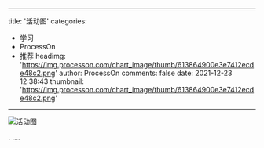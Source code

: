 
---
title: '活动图'
categories: 
 - 学习
 - ProcessOn
 - 推荐
headimg: 'https://img.processon.com/chart_image/thumb/613864900e3e7412ecde48c2.png'
author: ProcessOn
comments: false
date: 2021-12-23 12:38:43
thumbnail: 'https://img.processon.com/chart_image/thumb/613864900e3e7412ecde48c2.png'
---

<div>   
<img class="thumb" alt="活动图" src="https://img.processon.com/chart_image/thumb/613864900e3e7412ecde48c2.png" referrerpolicy="no-referrer">
<p>.
....</p>  
</div>
            